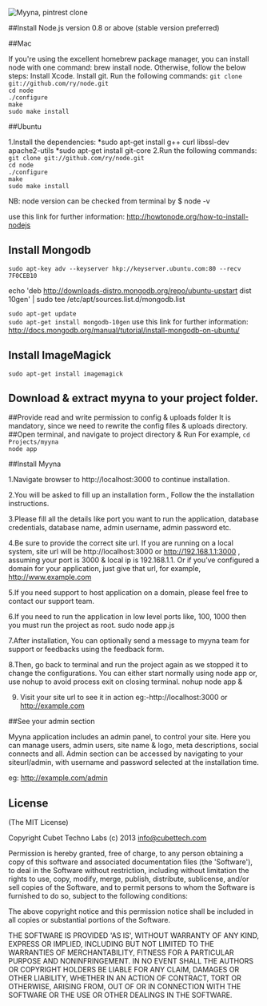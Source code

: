 ![Myyna, pintrest clone](http://www.myyna.com/wp-content/uploads/2014/02/band_logo11.png)

##Install Node.js version 0.8 or above (stable version preferred)

##Mac

If you're using the excellent homebrew package manager, you can install node with one command: brew install node.
Otherwise, follow the below steps:
Install Xcode.
Install git.
Run the following commands:
`git clone git://github.com/ry/node.git`<br>
`cd node`<br>
`./configure`<br>
`make`<br>
`sudo make install`

##Ubuntu

1.Install the dependencies:
*sudo apt-get install g++ curl libssl-dev apache2-utils
*sudo apt-get install git-core
2.Run the following commands:
`git clone git://github.com/ry/node.git`<br>
`cd node`<br>
`./configure`<br>
`make`<br>
`sudo make install`

NB: node version can be checked from terminal by $ node -v

use this link for further information: 
http://howtonode.org/how-to-install-nodejs


## Install Mongodb 

`sudo apt-key adv --keyserver hkp://keyserver.ubuntu.com:80 --recv 7F0CEB10`

echo 'deb http://downloads-distro.mongodb.org/repo/ubuntu-upstart dist 10gen' | sudo tee /etc/apt/sources.list.d/mongodb.list

`sudo apt-get update`<br>
`sudo apt-get install mongodb-10gen`
use this link for further information:  
http://docs.mongodb.org/manual/tutorial/install-mongodb-on-ubuntu/


## Install ImageMagick

`sudo apt-get install imagemagick`


## Download & extract myyna to your project folder.


##Provide read and write permission to config & uploads folder
It is mandatory, since we need to rewrite the config files & uploads directory.
##Open terminal, and navigate to project directory & Run
For example,
`cd Projects/myyna`<br>
`node app`

##Install Myyna

1.Navigate browser to  http://localhost:3000 to continue installation.
 
2.You will be asked to fill up an installation form., Follow the the installation instructions.

3.Please fill all the details like port you want to run the application, database credentials, database name, admin username, admin  password etc.

4.Be sure to provide the correct site url. If you are running on a local system, site url will be http://localhost:3000 or http://192.168.1.1:3000 , assuming your port is 3000 & local ip is 192.168.1.1. Or if you’ve configured a domain for your application, just give that url, for example, http://www.example.com

5.If you need support to host application on a domain, please feel free to contact our support team.

6.If you need to run the application in low level ports like, 100, 1000 then you must run the project as root.
sudo node app.js

7.After installation, You can optionally send a message to myyna team for support or feedbacks using the feedback form.

8.Then, go back to terminal and run the project again as we stopped it to change the configurations. You can either start normally using node app or, use nohup to avoid process exit on closing terminal.
nohup node app &

9. Visit your site url to see it in action 
eg:-http://localhost:3000 or http://example.com

##See your admin section

Myyna application includes an admin panel, to control your site.  Here you can manage users, admin users, site name & logo, meta descriptions, social connects and all. Admin section can be accessed by navigating to your siteurl/admin, with  username and password selected at the installation time.

eg: http://example.com/admin



## License

(The MIT License)

Copyright Cubet Techno Labs (c) 2013  <info@cubettech.com>

Permission is hereby granted, free of charge, to any person obtaining
a copy of this software and associated documentation files (the
'Software'), to deal in the Software without restriction, including
without limitation the rights to use, copy, modify, merge, publish,
distribute, sublicense, and/or sell copies of the Software, and to
permit persons to whom the Software is furnished to do so, subject to
the following conditions:

The above copyright notice and this permission notice shall be
included in all copies or substantial portions of the Software.

THE SOFTWARE IS PROVIDED 'AS IS', WITHOUT WARRANTY OF ANY KIND,
EXPRESS OR IMPLIED, INCLUDING BUT NOT LIMITED TO THE WARRANTIES OF
MERCHANTABILITY, FITNESS FOR A PARTICULAR PURPOSE AND NONINFRINGEMENT.
IN NO EVENT SHALL THE AUTHORS OR COPYRIGHT HOLDERS BE LIABLE FOR ANY
CLAIM, DAMAGES OR OTHER LIABILITY, WHETHER IN AN ACTION OF CONTRACT,
TORT OR OTHERWISE, ARISING FROM, OUT OF OR IN CONNECTION WITH THE
SOFTWARE OR THE USE OR OTHER DEALINGS IN THE SOFTWARE.
